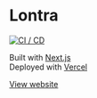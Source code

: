 # Lontra

[![CI / CD](https://github.com/sturquier/lontra/actions/workflows/main.yml/badge.svg)](https://github.com/sturquier/lontra/actions/workflows/main.yml)

Built with [Next.js](https://nextjs.org)\
Deployed with [Vercel](https://vercel.com)

[View website](https://lontra.app)
